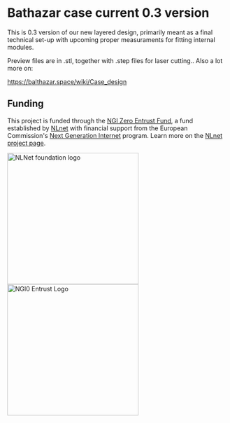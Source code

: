 # Bathazar case current 0.3 version 

This is 0.3 version of our new layered design, primarily meant as a final technical set-up with upcoming proper measuraments for 
fitting internal modules.

Preview files are  in .stl, together with .step files for laser cutting.. 
Also a lot more on:

https://balthazar.space/wiki/Case_design


## Funding

This project is funded through the [NGI Zero Entrust Fund](https://nlnet.nl/entrust), a fund
established by [NLnet](https://nlnet.nl) with financial support from the European Commission's
[Next Generation Internet](https://ngi.eu) program. Learn more on the [NLnet project page](https://nlnet.nl/project/Balthazar-Casing/).

[<img src="https://nlnet.nl/logo/banner.png" alt="NLNet foundation logo" width="300" />](https://nlnet.nl)
[<img src="https://nlnet.nl/image/logos/NGI0Entrust_tag.svg" alt="NGI0 Entrust Logo" width="300" />](https://nlnet.nl/entrust)
